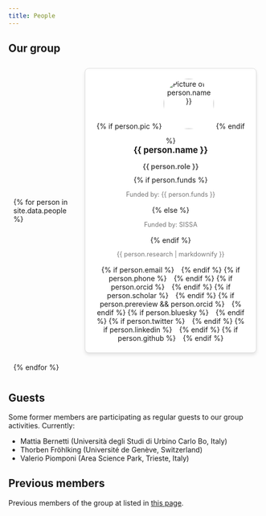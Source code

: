 ```yaml
---
title: People
---
```


<style>
.people-container {
  display: grid;
  gap: 20px; /* Space between cards */
  justify-content: center; /* Center-align grid */
  align-items: center; /* Center-align items vertically (optional) */
  padding: 10px;
}

@media (max-width: 768px) {
  .people-container {
    grid-template-columns: 1fr; /* Single column on smaller screens */
    justify-items: center; /* Center cards horizontally */
  }
}

@media (min-width: 769px) and (max-width: 1200px) {
  .people-container {
    grid-template-columns: repeat(2, 1fr); /* Two columns on medium screens */
  }
}

@media (min-width: 1201px) {
  .people-container {
    grid-template-columns: repeat(3, 1fr); /* Three columns on larger screens */
    max-width: 1200px; /* Optional: Limit max width */
  }
}

@media (min-width: 1600px) {
  .people-container {
    grid-template-columns: repeat(4, 1fr); /* Four columns on extra-large screens */
    max-width: 1400px; /* Optional: Limit max width */
  }
}

.person-card {
  background: #fff;
  border: 1px solid #ddd;
  border-radius: 8px;
  width: 300px;
  padding: 20px;
  box-shadow: 0 4px 6px rgba(0, 0, 0, 0.1);
  text-align: center;
}

.person-card img {
  border-radius: 50%;
  width: 100px;
  height: 100px;
  object-fit: cover;
  margin-bottom: 15px;
}

.person-info h3 {
  font-size: 1.2em;
  margin: 0 0 10px;
}

.person-role {
  font-weight: bold;
  color: #555;
  margin-bottom: 10px;
}

.person-research {
  font-size: 0.9em;
  color: #777;
  margin-bottom: 15px;
}

.person-funds {
  font-size: 0.9em;
  color: #777;
  margin-bottom: 15px;
}

.person-links a {
  color: #007acc;
  margin: 0 5px;
  font-size: 1.2em;
  text-decoration: none;
}

.person-links a:hover {
  color: #005bb5;
}

</style>


## Our group

<div class="people-container">
  {% for person in site.data.people %}
  <div class="person-card" id="{{ person.name | slugify }}">
    <div class="person-pic">
      {% if person.pic %}
      <img src="{{ person.pic }}" alt="Picture of {{ person.name }}">
      {% endif %}
    </div>
    <div class="person-info">
      <h3>{{ person.name }}</h3>
      <p class="person-role">{{ person.role }}</p>
      {% if person.funds %}
      <p class="person-funds">Funded by: {{ person.funds }}</p>
      {% else %}
      <p class="person-funds">Funded by: SISSA</p>
      {% endif %}
      <p class="person-research">{{ person.research | markdownify }}</p>
      <div class="person-links">
        {% if person.email %}
        <a href="mailto:{{ person.email }}" target="_blank" aria-label="Email" title="Email"><i class="fas fa-envelope"></i></a>
        {% endif %}
        {% if person.phone %}
        <a href="tel:{{ person.phone }}" target="_blank" aria-label="Phone" title="Phone"><i class="fas fa-phone"></i></a>
        {% endif %}
        {% if person.orcid %}
        <a href="https://orcid.org/{{ person.orcid }}" target="_blank" aria-label="ORCID" title="ORCID"><i class="fab fa-orcid"></i></a>
        {% endif %}
        {% if person.scholar %}
        <a href="{{ person.scholar }}" target="_blank" aria-label="Google Scholar" title="Google Scholar"><i class="fas fa-graduation-cap"></i></a>
        {% endif %}
        {% if person.prereview && person.orcid %}
        <a href="https://prereview.org/profiles/{{ person.orcid }}" target="_blank" aria-label="PREreview" title="PREreview"><i class="fas fa-clipboard"></i></a>
        {% endif %}
        {% if person.bluesky %}
        <a href="{{ person.bluesky }}" target="_blank" aria-label="Bluesky" title="Bluesky"><i class="fab fa-bluesky"></i></a>
        {% endif %}
        {% if person.twitter %}
        <a href="{{ person.twitter }}" target="_blank" aria-label="Twitter/X" title="Twitter/X"><i class="fab fa-x-twitter"></i></a>
        {% endif %}
        {% if person.linkedin %}
        <a href="{{ person.linkedin }}" target="_blank" aria-label="LinkedIn" title="LinkedIn"><i class="fab fa-linkedin"></i></a>
        {% endif %}
        {% if person.github %}
        <a href="{{ person.github }}" target="_blank" aria-label="GitHub" title="GitHub"><i class="fab fa-github"></i></a>
        {% endif %}
      </div>
    </div>
  </div>
  {% endfor %}
</div>


## Guests

Some former members are participating as regular guests to our group activities. Currently:

- Mattia Bernetti (Università degli Studi di Urbino Carlo Bo, Italy)
- Thorben Fröhlking (Université de Genève, Switzerland)
- Valerio Piomponi (Area Science Park, Trieste, Italy)

## Previous members

Previous members of the group at listed in [this page](people-previous.md).

